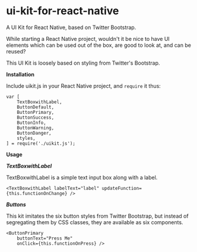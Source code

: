 # ui-kit-for-react-native
A UI Kit for React Native, based on Twitter Bootstrap.

While starting a React Native project, wouldn't it be nice to have UI elements which can be used out of the box, are good to look at, and can be reused?

This UI Kit is loosely based on styling from Twitter's Bootstrap.

**Installation**

Include uikit.js in your React Native project, and ````require```` it thus:
```
var [
    TextBoxwithLabel,
    ButtonDefault,
    ButtonPrimary,
    ButtonSuccess,
    ButtonInfo,
    ButtonWarning,
    ButtonDanger,
    styles,
] = require('./uikit.js');
```

**Usage**

***TextBoxwithLabel***

TextBoxwithLabel is a simple text input box along with a label.
```
<TextBoxwithLabel labelText="label" updateFunction={this.functionOnChange} />
```

***Buttons***

This kit imitates the six button styles from Twitter Bootstrap, but instead of segregating them by CSS classes, they are available as six components.
```
<ButtonPrimary
    buttonText="Press Me"
    onClick={this.functionOnPress} />
```
